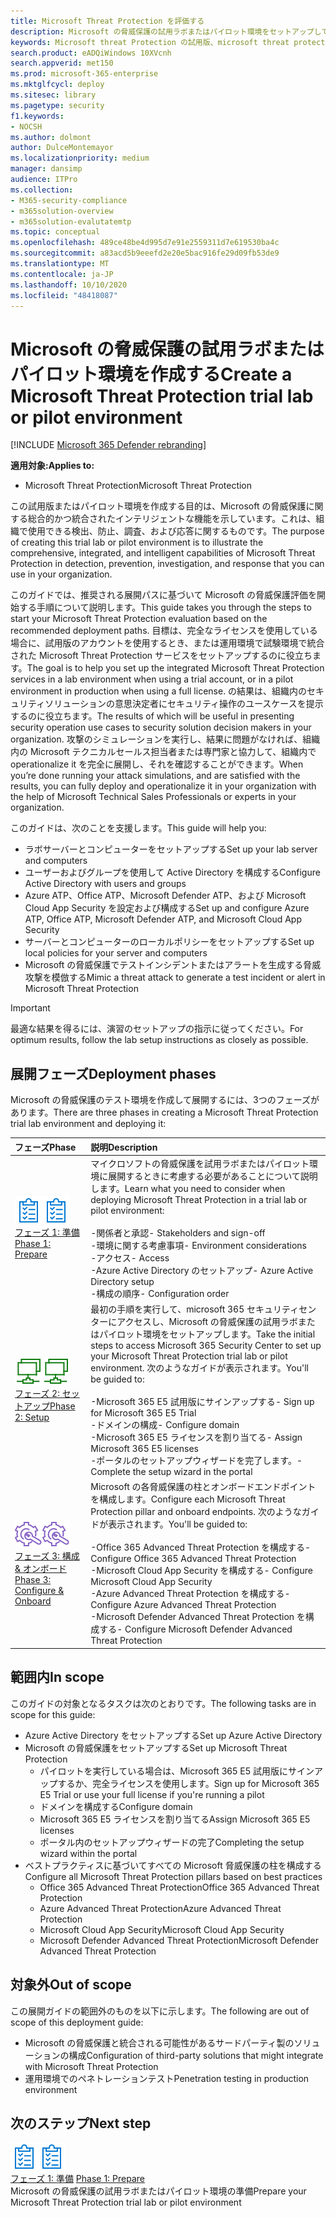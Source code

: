 ```yaml
---
title: Microsoft Threat Protection を評価する
description: Microsoft の脅威保護の試用ラボまたはパイロット環境をセットアップして、デバイス、id、データ、およびアプリケーションを保護するために設計された調整脅威保護ソリューションが組織にどのように役立つかを確認します。
keywords: Microsoft threat Protection の試用版、microsoft threat protection の評価、microsoft の脅威保護の評価ラボ、microsoft の脅威保護のパイロット、サイバーセキュリティ、高度な脅威、企業のセキュリティ、デバイス、デバイス、id、ユーザー、データ、アプリケーション、インシデント、自動化された調査と修復、高度な検索
search.product: eADQiWindows 10XVcnh
search.appverid: met150
ms.prod: microsoft-365-enterprise
ms.mktglfcycl: deploy
ms.sitesec: library
ms.pagetype: security
f1.keywords:
- NOCSH
ms.author: dolmont
author: DulceMontemayor
ms.localizationpriority: medium
manager: dansimp
audience: ITPro
ms.collection:
- M365-security-compliance
- m365solution-overview
- m365solution-evalutatemtp
ms.topic: conceptual
ms.openlocfilehash: 489ce48be4d995d7e91e2559311d7e619530ba4c
ms.sourcegitcommit: a83acd5b9eeefd2e20e5bac916fe29d09fb53de9
ms.translationtype: MT
ms.contentlocale: ja-JP
ms.lasthandoff: 10/10/2020
ms.locfileid: "48418087"
---
```

# <a name="create-a-microsoft-threat-protection-trial-lab-or-pilot-environment"></a><span data-ttu-id="ded6e-104">Microsoft の脅威保護の試用ラボまたはパイロット環境を作成する</span><span class="sxs-lookup"><span data-stu-id="ded6e-104">Create a Microsoft Threat Protection trial lab or pilot environment</span></span> 

[!INCLUDE [Microsoft 365 Defender rebranding](../includes/microsoft-defender.md)]


<span data-ttu-id="ded6e-105">**適用対象:**</span><span class="sxs-lookup"><span data-stu-id="ded6e-105">**Applies to:**</span></span>
- <span data-ttu-id="ded6e-106">Microsoft Threat Protection</span><span class="sxs-lookup"><span data-stu-id="ded6e-106">Microsoft Threat Protection</span></span>

<span data-ttu-id="ded6e-107">この試用版またはパイロット環境を作成する目的は、Microsoft の脅威保護に関する総合的かつ統合されたインテリジェントな機能を示しています。これは、組織で使用できる検出、防止、調査、および応答に関するものです。</span><span class="sxs-lookup"><span data-stu-id="ded6e-107">The purpose of creating this trial lab or pilot environment is to illustrate the comprehensive, integrated, and intelligent capabilities of Microsoft Threat Protection in detection, prevention, investigation, and response that you can use in your organization.</span></span> 

<span data-ttu-id="ded6e-108">このガイドでは、推奨される展開パスに基づいて Microsoft の脅威保護評価を開始する手順について説明します。</span><span class="sxs-lookup"><span data-stu-id="ded6e-108">This guide takes you through the steps to start your Microsoft Threat Protection evaluation based on the recommended deployment paths.</span></span> <span data-ttu-id="ded6e-109">目標は、完全なライセンスを使用している場合に、試用版のアカウントを使用するとき、または運用環境で試験環境で統合された Microsoft Threat Protection サービスをセットアップするのに役立ちます。</span><span class="sxs-lookup"><span data-stu-id="ded6e-109">The goal is to help you set up the integrated Microsoft Threat Protection services in a lab environment when using a trial account, or in a pilot environment in production when using a full license.</span></span> <span data-ttu-id="ded6e-110">の結果は、組織内のセキュリティソリューションの意思決定者にセキュリティ操作のユースケースを提示するのに役立ちます。</span><span class="sxs-lookup"><span data-stu-id="ded6e-110">The results of which will be useful in presenting security operation use cases to security solution decision makers in your organization.</span></span> <span data-ttu-id="ded6e-111">攻撃のシミュレーションを実行し、結果に問題がなければ、組織内の Microsoft テクニカルセールス担当者または専門家と協力して、組織内で operationalize it を完全に展開し、それを確認することができます。</span><span class="sxs-lookup"><span data-stu-id="ded6e-111">When you’re done running your attack simulations, and are satisfied with the results, you can fully deploy and operationalize it in your organization with the help of Microsoft Technical Sales Professionals or experts in your organization.</span></span> 

<span data-ttu-id="ded6e-112">このガイドは、次のことを支援します。</span><span class="sxs-lookup"><span data-stu-id="ded6e-112">This guide will help you:</span></span>
- <span data-ttu-id="ded6e-113">ラボサーバーとコンピューターをセットアップする</span><span class="sxs-lookup"><span data-stu-id="ded6e-113">Set up your lab server and computers</span></span>
- <span data-ttu-id="ded6e-114">ユーザーおよびグループを使用して Active Directory を構成する</span><span class="sxs-lookup"><span data-stu-id="ded6e-114">Configure Active Directory with users and groups</span></span>
- <span data-ttu-id="ded6e-115">Azure ATP、Office ATP、Microsoft Defender ATP、および Microsoft Cloud App Security を設定および構成する</span><span class="sxs-lookup"><span data-stu-id="ded6e-115">Set up and configure Azure ATP, Office ATP, Microsoft Defender ATP, and Microsoft Cloud App Security</span></span>
- <span data-ttu-id="ded6e-116">サーバーとコンピューターのローカルポリシーをセットアップする</span><span class="sxs-lookup"><span data-stu-id="ded6e-116">Set up local policies for your server and computers</span></span>
- <span data-ttu-id="ded6e-117">Microsoft の脅威保護でテストインシデントまたはアラートを生成する脅威攻撃を模倣する</span><span class="sxs-lookup"><span data-stu-id="ded6e-117">Mimic a threat attack to generate a test incident or alert in Microsoft Threat Protection</span></span>

>[!IMPORTANT]
><span data-ttu-id="ded6e-118">最適な結果を得るには、演習のセットアップの指示に従ってください。</span><span class="sxs-lookup"><span data-stu-id="ded6e-118">For optimum results, follow the lab setup instructions as closely as possible.</span></span>


## <a name="deployment-phases"></a><span data-ttu-id="ded6e-119">展開フェーズ</span><span class="sxs-lookup"><span data-stu-id="ded6e-119">Deployment phases</span></span>

<span data-ttu-id="ded6e-120">Microsoft の脅威保護のテスト環境を作成して展開するには、3つのフェーズがあります。</span><span class="sxs-lookup"><span data-stu-id="ded6e-120">There are three phases in creating a Microsoft Threat Protection trial lab environment and deploying it:</span></span>

|<span data-ttu-id="ded6e-121">フェーズ</span><span class="sxs-lookup"><span data-stu-id="ded6e-121">Phase</span></span> | <span data-ttu-id="ded6e-122">説明</span><span class="sxs-lookup"><span data-stu-id="ded6e-122">Description</span></span> | 
|:-------|:-----|
| <span data-ttu-id="ded6e-123">![フェーズ 1: 準備](../../media/prepare.png)</span><span class="sxs-lookup"><span data-stu-id="ded6e-123">![Phase 1: Prepare](../../media/prepare.png)</span></span><br>[<span data-ttu-id="ded6e-124">フェーズ 1: 準備</span><span class="sxs-lookup"><span data-stu-id="ded6e-124">Phase 1: Prepare</span></span>](prepare-mtpeval.md)| <span data-ttu-id="ded6e-125">マイクロソフトの脅威保護を試用ラボまたはパイロット環境に展開するときに考慮する必要があることについて説明します。</span><span class="sxs-lookup"><span data-stu-id="ded6e-125">Learn what you need to consider when deploying Microsoft Threat Protection in a trial lab or pilot environment:</span></span> <br><br><span data-ttu-id="ded6e-126">-関係者と承認</span><span class="sxs-lookup"><span data-stu-id="ded6e-126">- Stakeholders and sign-off</span></span> <br> <span data-ttu-id="ded6e-127">-環境に関する考慮事項</span><span class="sxs-lookup"><span data-stu-id="ded6e-127">- Environment considerations</span></span> <br><span data-ttu-id="ded6e-128">-アクセス</span><span class="sxs-lookup"><span data-stu-id="ded6e-128">- Access</span></span> <br><span data-ttu-id="ded6e-129">-Azure Active Directory のセットアップ</span><span class="sxs-lookup"><span data-stu-id="ded6e-129">- Azure Active Directory setup</span></span> <br> <span data-ttu-id="ded6e-130">-構成の順序</span><span class="sxs-lookup"><span data-stu-id="ded6e-130">- Configuration order</span></span>
|  <span data-ttu-id="ded6e-131">![フェーズ 2: セットアップ](../../media/setup.png)</span><span class="sxs-lookup"><span data-stu-id="ded6e-131">![Phase 2: Setup](../../media/setup.png)</span></span> <br>[<span data-ttu-id="ded6e-132">フェーズ 2: セットアップ</span><span class="sxs-lookup"><span data-stu-id="ded6e-132">Phase 2: Setup</span></span>](setup-mtpeval.md)|  <span data-ttu-id="ded6e-133">最初の手順を実行して、microsoft 365 セキュリティセンターにアクセスし、Microsoft の脅威保護の試用ラボまたはパイロット環境をセットアップします。</span><span class="sxs-lookup"><span data-stu-id="ded6e-133">Take the initial steps to access Microsoft 365 Security Center to set up your Microsoft Threat Protection trial lab or pilot environment.</span></span> <span data-ttu-id="ded6e-134">次のようなガイドが表示されます。</span><span class="sxs-lookup"><span data-stu-id="ded6e-134">You'll be guided to:</span></span><br><br><span data-ttu-id="ded6e-135">-Microsoft 365 E5 試用版にサインアップする</span><span class="sxs-lookup"><span data-stu-id="ded6e-135">- Sign up for Microsoft 365 E5 Trial</span></span> <br>  <span data-ttu-id="ded6e-136">-ドメインの構成</span><span class="sxs-lookup"><span data-stu-id="ded6e-136">- Configure domain</span></span><br><span data-ttu-id="ded6e-137">-Microsoft 365 E5 ライセンスを割り当てる</span><span class="sxs-lookup"><span data-stu-id="ded6e-137">- Assign Microsoft 365 E5 licenses</span></span><br><span data-ttu-id="ded6e-138">-ポータルのセットアップウィザードを完了します。</span><span class="sxs-lookup"><span data-stu-id="ded6e-138">- Complete the setup wizard in the portal</span></span>|
|  <span data-ttu-id="ded6e-139">![フェーズ 3: 構成 & オンボード](../../media/config-onboard.png)</span><span class="sxs-lookup"><span data-stu-id="ded6e-139">![Phase 3: Configure & Onboard](../../media/config-onboard.png)</span></span> <br>[<span data-ttu-id="ded6e-140">フェーズ 3: 構成 & オンボード</span><span class="sxs-lookup"><span data-stu-id="ded6e-140">Phase 3: Configure & Onboard</span></span>](config-mtpeval.md) | <span data-ttu-id="ded6e-141">Microsoft の各脅威保護の柱とオンボードエンドポイントを構成します。</span><span class="sxs-lookup"><span data-stu-id="ded6e-141">Configure each Microsoft Threat Protection pillar and onboard endpoints.</span></span> <span data-ttu-id="ded6e-142">次のようなガイドが表示されます。</span><span class="sxs-lookup"><span data-stu-id="ded6e-142">You'll be guided to:</span></span><br><br><span data-ttu-id="ded6e-143">-Office 365 Advanced Threat Protection を構成する</span><span class="sxs-lookup"><span data-stu-id="ded6e-143">- Configure Office 365 Advanced Threat Protection</span></span><br><span data-ttu-id="ded6e-144">-Microsoft Cloud App Security を構成する</span><span class="sxs-lookup"><span data-stu-id="ded6e-144">- Configure Microsoft Cloud App Security</span></span><br><span data-ttu-id="ded6e-145">-Azure Advanced Threat Protection を構成する</span><span class="sxs-lookup"><span data-stu-id="ded6e-145">- Configure Azure Advanced Threat Protection</span></span><br><span data-ttu-id="ded6e-146">-Microsoft Defender Advanced Threat Protection を構成する</span><span class="sxs-lookup"><span data-stu-id="ded6e-146">- Configure Microsoft Defender Advanced Threat Protection</span></span> 


## <a name="in-scope"></a><span data-ttu-id="ded6e-147">範囲内</span><span class="sxs-lookup"><span data-stu-id="ded6e-147">In scope</span></span>

<span data-ttu-id="ded6e-148">このガイドの対象となるタスクは次のとおりです。</span><span class="sxs-lookup"><span data-stu-id="ded6e-148">The following tasks are in scope for this guide:</span></span>
-   <span data-ttu-id="ded6e-149">Azure Active Directory をセットアップする</span><span class="sxs-lookup"><span data-stu-id="ded6e-149">Set up Azure Active Directory</span></span>
-   <span data-ttu-id="ded6e-150">Microsoft の脅威保護をセットアップする</span><span class="sxs-lookup"><span data-stu-id="ded6e-150">Set up Microsoft Threat Protection</span></span>
    -   <span data-ttu-id="ded6e-151">パイロットを実行している場合は、Microsoft 365 E5 試用版にサインアップするか、完全ライセンスを使用します。</span><span class="sxs-lookup"><span data-stu-id="ded6e-151">Sign up for Microsoft 365 E5 Trial or use your full license if you're running a pilot</span></span>
    -   <span data-ttu-id="ded6e-152">ドメインを構成する</span><span class="sxs-lookup"><span data-stu-id="ded6e-152">Configure domain</span></span>
    -   <span data-ttu-id="ded6e-153">Microsoft 365 E5 ライセンスを割り当てる</span><span class="sxs-lookup"><span data-stu-id="ded6e-153">Assign Microsoft 365 E5 licenses</span></span>
    -   <span data-ttu-id="ded6e-154">ポータル内のセットアップウィザードの完了</span><span class="sxs-lookup"><span data-stu-id="ded6e-154">Completing the setup wizard within the portal</span></span>
-   <span data-ttu-id="ded6e-155">ベストプラクティスに基づいてすべての Microsoft 脅威保護の柱を構成する</span><span class="sxs-lookup"><span data-stu-id="ded6e-155">Configure all Microsoft Threat Protection pillars based on best practices</span></span>
    -   <span data-ttu-id="ded6e-156">Office 365 Advanced Threat Protection</span><span class="sxs-lookup"><span data-stu-id="ded6e-156">Office 365 Advanced Threat Protection</span></span>
    -   <span data-ttu-id="ded6e-157">Azure Advanced Threat Protection</span><span class="sxs-lookup"><span data-stu-id="ded6e-157">Azure Advanced Threat Protection</span></span>
    -   <span data-ttu-id="ded6e-158">Microsoft Cloud App Security</span><span class="sxs-lookup"><span data-stu-id="ded6e-158">Microsoft Cloud App Security</span></span>
    -   <span data-ttu-id="ded6e-159">Microsoft Defender Advanced Threat Protection</span><span class="sxs-lookup"><span data-stu-id="ded6e-159">Microsoft Defender Advanced Threat Protection</span></span>

## <a name="out-of-scope"></a><span data-ttu-id="ded6e-160">対象外</span><span class="sxs-lookup"><span data-stu-id="ded6e-160">Out of scope</span></span>

<span data-ttu-id="ded6e-161">この展開ガイドの範囲外のものを以下に示します。</span><span class="sxs-lookup"><span data-stu-id="ded6e-161">The following are out of scope of this deployment guide:</span></span>

-   <span data-ttu-id="ded6e-162">Microsoft の脅威保護と統合される可能性があるサードパーティ製のソリューションの構成</span><span class="sxs-lookup"><span data-stu-id="ded6e-162">Configuration of third-party solutions that might integrate with Microsoft Threat Protection</span></span>
-   <span data-ttu-id="ded6e-163">運用環境でのペネトレーションテスト</span><span class="sxs-lookup"><span data-stu-id="ded6e-163">Penetration testing in production environment</span></span>

## <a name="next-step"></a><span data-ttu-id="ded6e-164">次のステップ</span><span class="sxs-lookup"><span data-stu-id="ded6e-164">Next step</span></span>
<span data-ttu-id="ded6e-165">![フェーズ 1: 準備](../../media/prepare.png)</span><span class="sxs-lookup"><span data-stu-id="ded6e-165">![Phase 1: Prepare](../../media/prepare.png)</span></span> <br><span data-ttu-id="ded6e-166">[フェーズ 1: 準備](prepare-mtpeval.md) 
</span><span class="sxs-lookup"><span data-stu-id="ded6e-166">[Phase 1: Prepare](prepare-mtpeval.md) 
</span></span><br> <span data-ttu-id="ded6e-167">Microsoft の脅威保護の試用ラボまたはパイロット環境の準備</span><span class="sxs-lookup"><span data-stu-id="ded6e-167">Prepare your Microsoft Threat Protection trial lab or pilot environment</span></span>
